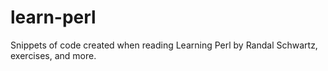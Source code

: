 learn-perl
==========

Snippets of code created when reading Learning Perl by Randal Schwartz, exercises, and more.
